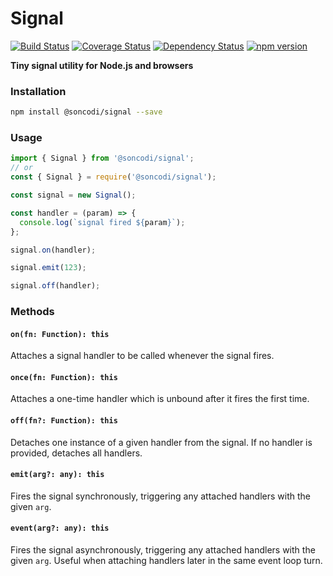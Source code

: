 # Signal

[![Build Status](https://travis-ci.org/soncodi/signal.svg?branch=master)](https://travis-ci.org/soncodi/signal)
[![Coverage Status](https://coveralls.io/repos/github/soncodi/signal/badge.svg?branch=coverage)](https://coveralls.io/github/soncodi/signal?branch=coverage)
[![Dependency Status](https://david-dm.org/soncodi/signal/status.svg)](https://david-dm.org/soncodi/signal)
[![npm version](https://badge.fury.io/js/%40soncodi%2Fsignal.svg)](https://badge.fury.io/js/%40soncodi%2Fsignal)

**Tiny signal utility for Node.js and browsers**

### Installation

```sh
npm install @soncodi/signal --save
```

### Usage

```js
import { Signal } from '@soncodi/signal';
// or
const { Signal } = require('@soncodi/signal');

const signal = new Signal();

const handler = (param) => {
  console.log(`signal fired ${param}`);
};

signal.on(handler);

signal.emit(123);

signal.off(handler);
```

### Methods

#### `on(fn: Function): this`
Attaches a signal handler to be called whenever the signal fires.

#### `once(fn: Function): this`
Attaches a one-time handler which is unbound after it fires the first time.

#### `off(fn?: Function): this`
Detaches one instance of a given handler from the signal. If no handler is provided, detaches all handlers.

#### `emit(arg?: any): this`
Fires the signal synchronously, triggering any attached handlers with the given `arg`.

#### `event(arg?: any): this`
Fires the signal asynchronously, triggering any attached handlers with the given `arg`. Useful when attaching handlers later in the same event loop turn.
